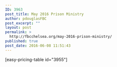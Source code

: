 ```yaml
---
ID: 3963
post_title: May 2016 Prison Ministry
author: pdouglasFBC
post_excerpt: ""
layout: post
permalink: >
  http://fbcchelsea.org/may-2016-prison-ministry/
published: true
post_date: 2016-06-08 11:51:43
---
```

[easy-pricing-table id="3955"]